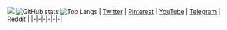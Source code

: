 ![](https://pbs.twimg.com/profile_banners/1321263663186092032/1612474610/1500x500)
![GitHub stats](https://github-readme-stats.vercel.app/api?username=IrvMontalvo&show_icons=true&hide_border=true&hide_title=true&theme=buefy)
![Top Langs](https://github-readme-stats.vercel.app/api/top-langs/?username=IrvMontalvo&hide_border=true&hide_title=true&theme=buefy)
| [Twitter](https://twitter.com/IrvMontalvo) | [Pinterest](https://www.pinterest.com/IrvMontalvo) | [YouTube](https://www.youtube.com/channel/UCRVsgHASXc4FYyR5F3Nb5Iw) | [Telegram](https://t.me/IrvMontalvo) | [Reddit](https://www.reddit.com/user/IrvMontalvo) |
|-|-|-|-|-|-|
